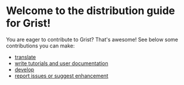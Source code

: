 # Welcome to the distribution guide for Grist!

You are eager to contribute to Grist? That's awesome! See below some contributions you can make:
- [translate](/documentation/translations.md)
- [write tutorials and user documentation](https://github.com/gristlabs/grist-help?tab=readme-ov-file#grist-help-center)
- [develop](/documentation/develop.md)
- [report issues or suggest enhancement](https://github.com/gristlabs/grist-core/issues/new/choose)

